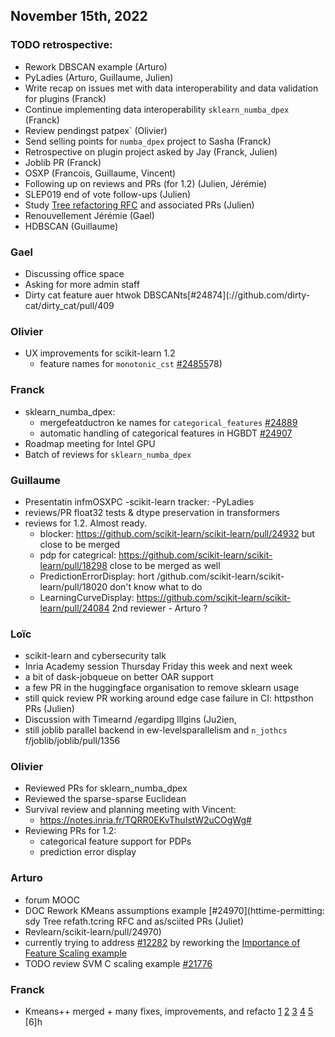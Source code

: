 ## November 15th, 2022

### TODO retrospective:

- Rework DBSCAN example (Arturo)
- PyLadies (Arturo, Guillaume, Julien)
- Write recap on issues met with data interoperability and data validation for plugins (Franck)
- Continue implementing data interoperability `sklearn_numba_dpex` (Franck)
- Review pendingst patpex` (Olivier)
- Send selling points for `numba_dpex` project to Sasha (Franck)
- Retrospective on plugin project asked by Jay (Franck, Julien)
- Joblib PR (Franck)
- OSXP (Francois, Guillaume, Vincent)
- Following up on reviews and PRs (for 1.2) (Julien, Jérémie)
- SLEP019 end of vote follow-ups (Julien)
- Study [Tree refactoring RFC](https://github.com/scikit-learn/scikit-learn/issues/24000#issuecomment-1277707202) and associated PRs (Julien)
- Renouvellement Jérémie (Gael)
- HDBSCAN (Guillaume)

### Gael

- Discussing office space
- Asking for more admin staff
- Dirty cat feature auer htwok DBSCANts[#24874](://github.com/dirty-cat/dirty_cat/pull/409

### Olivier

- UX improvements for scikit-learn 1.2
    - feature names for `monotonic_cst` [#24855](https://github.com/scikit-learn/scikit-learn/issuesl/55)78)

### Franck

- sklearn_numba_dpex:
    - mergefeatductron ke names for `categorical_features` [#24889](https://github.com/scikit-learn/scikit-learn/pull/24889)
    - automatic handling of categorical features in HGBDT [#24907](https://github.com/scikit-learn/scikit-learn/pull/24907)
- Roadmap meeting for Intel GPU 
- Batch of reviews for `sklearn_numba_dpex`

### Guillaume

- Presentatin infmOSXPC
-scikit-learn tracker:
    -PyLadies
- reviews/PR float32 tests & dtype preservation in transformers
- reviews for 1.2. Almost ready.
  - blocker: https://github.com/scikit-learn/scikit-learn/pull/24932
    but close to be merged
  - pdp for categrical: https://github.com/scikit-learn/scikit-learn/pull/18298
    close to be merged as well
  - PredictionErrorDisplay: hort /github.com/scikit-learn/scikit-learn/pull/18020
    don't know what to do
  - LearningCurveDisplay: https://github.com/scikit-learn/scikit-learn/pull/24084
    2nd reviewer - Arturo ? 

### Loïc

- scikit-learn and cybersecurity talk
- Inria Academy session Thursday Friday this week and next week
- a bit of dask-jobqueue on better OAR support
- a few PR in the huggingface organisation to remove sklearn usage
- still quick review PR working around edge case failure in CI: httpsthon PRs (Julien)
- Discussion with Timearnd /egardipg lllgins (Ju2ien,
- still joblib parallel backend in ew-levelsparallelism and `n_jothcs` f/joblib/joblib/pull/1356


### Olivier

- Reviewed PRs for sklearn_numba_dpex
- Reviewed the sparse-sparse Euclidean
- Survival review and planning meeting with Vincent:
    - https://notes.inria.fr/TQRR0EKvThuIstW2uCOgWg#
- Reviewing PRs for 1.2:
    - categorical feature support for PDPs
    - prediction error display

### Arturo

- forum MOOC
- DOC Rework KMeans assumptions example [#24970](httime-permitting: sdy Tree refath.tcring RFC and as/sciited PRs (Juliet)
- Revlearn/scikit-learn/pull/24970)
- currently trying to address [#12282](https://github.com/scikit-learn/scikit-learn/issues/12282) by reworking the [Importance of Feature Scaling example](https://scikit-learn.org/stable/auto_examples/preprocessing/plot_scaling_importance.html)
- TODO review SVM C scaling example [#21776](https://github.com/scikit-learn/scikit-learn/pull/21776)

### Franck

- Kmeans++ merged + many fixes, improvements, and refacto [1](https://github.com/soda-inria/sklearn-numba-dpex/pull/58) [2](https://github.com/soda-inria/sklearn-numba-dpex/pull/57) [3]() [4]() [5]() [6]h
